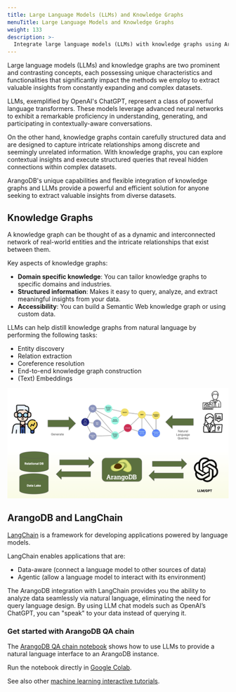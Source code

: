 ```yaml
---
title: Large Language Models (LLMs) and Knowledge Graphs
menuTitle: Large Language Models and Knowledge Graphs
weight: 133
description: >-
  Integrate large language models (LLMs) with knowledge graphs using ArangoDB
---
```

Large language models (LLMs) and knowledge graphs are two prominent and
contrasting concepts, each possessing unique characteristics and functionalities
that significantly impact the methods we employ to extract valuable insights from
constantly expanding and complex datasets.

LLMs, exemplified by OpenAI's ChatGPT, represent a class of powerful language
transformers. These models leverage advanced neural networks to exhibit a
remarkable proficiency in understanding, generating, and participating in
contextually-aware conversations.

On the other hand, knowledge graphs contain carefully structured data and are
designed to capture intricate relationships among discrete and seemingly
unrelated information. With knowledge graphs, you can explore contextual
insights and execute structured queries that reveal hidden connections within
complex datasets. 

ArangoDB's unique capabilities and flexible integration of knowledge graphs and
LLMs provide a powerful and efficient solution for anyone seeking to extract
valuable insights from diverse datasets.

## Knowledge Graphs

A knowledge graph can be thought of as a dynamic and interconnected network of
real-world entities and the intricate relationships that exist between them.

Key aspects of knowledge graphs:
- **Domain specific knowledge**: You can tailor knowledge graphs to specific
  domains and industries.
- **Structured information**: Makes it easy to query, analyze, and extract
  meaningful insights from your data.
- **Accessibility**: You can build a Semantic Web knowledge graph or using
  custom data.

LLMs can help distill knowledge graphs from natural language by performing
the following tasks:
- Entity discovery
- Relation extraction
- Coreference resolution
- End-to-end knowledge graph construction
- (Text) Embeddings

![ArangoDB Knowledge Graphs and LLMs](../../images/ArangoDB-knowledge-graphs-meets-llms.png)

## ArangoDB and LangChain

[LangChain](https://www.langchain.com/) is a framework for developing applications
powered by language models.

LangChain enables applications that are:
- Data-aware (connect a language model to other sources of data)
- Agentic (allow a language model to interact with its environment)

The ArangoDB integration with LangChain provides you the ability to analyze
data seamlessly via natural language, eliminating the need for query language
design. By using LLM chat models such as OpenAI’s ChatGPT, you can "speak" to
your data instead of querying it.

### Get started with ArangoDB QA chain

The [ArangoDB QA chain notebook](https://langchain-langchain.vercel.app/docs/use_cases/more/graph/graph_arangodb_qa.html)
shows how to use LLMs to provide a natural language interface to an ArangoDB
instance.

Run the notebook directly in [Google Colab](https://colab.research.google.com/github/arangodb/interactive_tutorials/blob/master/notebooks/Langchain.ipynb).

See also other [machine learning interactive tutorials](https://github.com/arangodb/interactive_tutorials#machine-learning).